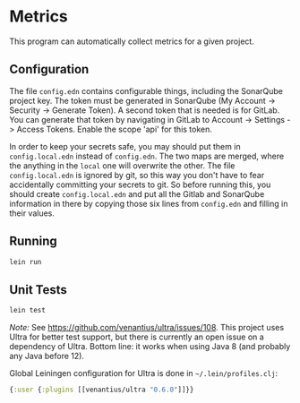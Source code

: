 Metrics
=======

This program can automatically collect metrics for a given project.

Configuration
-------------

The file `config.edn` contains configurable things, including the SonarQube
project key. The token must be generated in SonarQube (My Account -> Security
-> Generate Token). A second token that is needed is for GitLab. You can
generate that token by navigating in GitLab to Account -> Settings ->
Access Tokens. Enable the scope 'api' for this token.

In order to keep your secrets safe, you may should put them in
`config.local.edn` instead of `config.edn`. The two maps are merged, where
the anything in the `local` one will overwrite the other. The file
`config.local.edn` is ignored by git, so this way you don't have to fear
accidentally committing your secrets to git. So before running this,
you should create `config.local.edn` and put all the Gitlab and SonarQube
information in there by copying those six lines from `config.edn` and
filling in their values.

Running
-------

```bash
lein run
```


Unit Tests
----------

```bash
lein test
```

*Note:* See https://github.com/venantius/ultra/issues/108. This project uses
Ultra for better test support, but there is currently an open issue on a
dependency of Ultra. Bottom line: it works when using Java 8 (and probably
any Java before 12).

Global Leiningen configuration for Ultra is done in `~/.lein/profiles.clj`:

```clojure
{:user {:plugins [[venantius/ultra "0.6.0"]]}}
```
